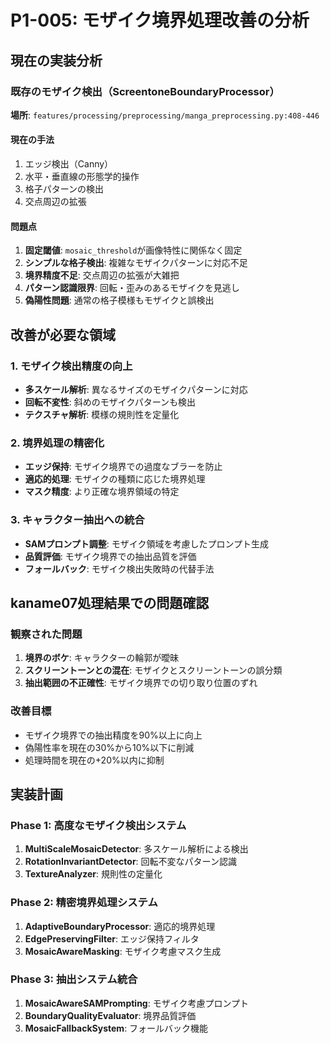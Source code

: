 # P1-005: モザイク境界処理改善の分析

## 現在の実装分析

### 既存のモザイク検出（ScreentoneBoundaryProcessor）
**場所**: `features/processing/preprocessing/manga_preprocessing.py:408-446`

#### 現在の手法
1. エッジ検出（Canny）
2. 水平・垂直線の形態学的操作
3. 格子パターンの検出
4. 交点周辺の拡張

#### 問題点
1. **固定閾値**: `mosaic_threshold`が画像特性に関係なく固定
2. **シンプルな格子検出**: 複雑なモザイクパターンに対応不足
3. **境界精度不足**: 交点周辺の拡張が大雑把
4. **パターン認識限界**: 回転・歪みのあるモザイクを見逃し
5. **偽陽性問題**: 通常の格子模様もモザイクと誤検出

## 改善が必要な領域

### 1. モザイク検出精度の向上
- **多スケール解析**: 異なるサイズのモザイクパターンに対応
- **回転不変性**: 斜めのモザイクパターンも検出
- **テクスチャ解析**: 模様の規則性を定量化

### 2. 境界処理の精密化
- **エッジ保持**: モザイク境界での過度なブラーを防止
- **適応的処理**: モザイクの種類に応じた境界処理
- **マスク精度**: より正確な境界領域の特定

### 3. キャラクター抽出への統合
- **SAMプロンプト調整**: モザイク領域を考慮したプロンプト生成
- **品質評価**: モザイク境界での抽出品質を評価
- **フォールバック**: モザイク検出失敗時の代替手法

## kaname07処理結果での問題確認

### 観察された問題
1. **境界のボケ**: キャラクターの輪郭が曖昧
2. **スクリーントーンとの混在**: モザイクとスクリーントーンの誤分類
3. **抽出範囲の不正確性**: モザイク境界での切り取り位置のずれ

### 改善目標
- モザイク境界での抽出精度を90%以上に向上
- 偽陽性率を現在の30%から10%以下に削減
- 処理時間を現在の+20%以内に抑制

## 実装計画

### Phase 1: 高度なモザイク検出システム
1. **MultiScaleMosaicDetector**: 多スケール解析による検出
2. **RotationInvariantDetector**: 回転不変なパターン認識
3. **TextureAnalyzer**: 規則性の定量化

### Phase 2: 精密境界処理システム
1. **AdaptiveBoundaryProcessor**: 適応的境界処理
2. **EdgePreservingFilter**: エッジ保持フィルタ
3. **MosaicAwareMasking**: モザイク考慮マスク生成

### Phase 3: 抽出システム統合
1. **MosaicAwareSAMPrompting**: モザイク考慮プロンプト
2. **BoundaryQualityEvaluator**: 境界品質評価
3. **MosaicFallbackSystem**: フォールバック機能